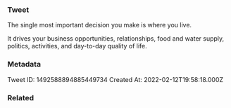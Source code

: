 ### Tweet
The single most important decision you make is where you live.

It drives your business opportunities, relationships, food and water supply, politics, activities, and day-to-day quality of life.

### Metadata
Tweet ID: 1492588894885449734
Created At: 2022-02-12T19:58:18.000Z

### Related

